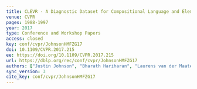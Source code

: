 ```yaml
---
title: CLEVR - A Diagnostic Dataset for Compositional Language and Elementary Visual Reasoning.
venue: CVPR
pages: 1988-1997
year: 2017
type: Conference and Workshop Papers
access: closed
key: conf/cvpr/JohnsonHMFZG17
doi: 10.1109/CVPR.2017.215
ee: https://doi.org/10.1109/CVPR.2017.215
url: https://dblp.org/rec/conf/cvpr/JohnsonHMFZG17
authors: ["Justin Johnson", "Bharath Hariharan", "Laurens van der Maaten", "Li Fei-Fei", "C. Lawrence Zitnick", "Ross B. Girshick"]
sync_version: 3
cite_key: conf/cvpr/JohnsonHMFZG17
---
```

